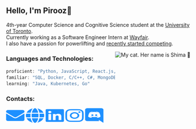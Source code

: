 ## Hello, I'm Pirooz🖤

4th-year Computer Science and Cognitive Science student at the [University of Toronto](https://www.cssu.ca/).  
Currently working as a Software Engineer Intern at [Wayfair](https://www.wayfair.ca/).  
I also have a passion for powerlifting and [recently started competing](https://www.openpowerlifting.org/u/piroozseyfaskaribarkoosaraei).

<img align='right' src="catto.png" alt="My cat. Her name is Shima 🥺" height="200"></img>

### Languages and Technologies:
```javascript
proficient: "Python, JavaScript, React.js, PyTorch"
familiar: "SQL, Docker, C/C++, C#, MongoDB, Django"
learning: "Java, Kubernetes, Go"
```

### Contacts:
<a href="mailto:piroozsab@gmail.com" target="blank"><img src="logos/envelope.svg" height="40" width="50"/></a>
<a href="https://piroozb.com/" target="blank"><img src="logos/globe.svg" height="40" width="50"/></a>
<a href="https://www.linkedin.com/in/pirooz-barkoosaraei/" target="blank"><img src="logos/linkedin.svg" height="40" width="50"/></a>
<a href="https://www.instagram.com/pillscapsules/" target="blank"><img src="logos/instagram.svg" height="40" width="50"/></a>
<a href="https://discord.com/users/242061580970229761" target="blank"><img src="logos/discord.svg" height="40" width="50"/></a>
